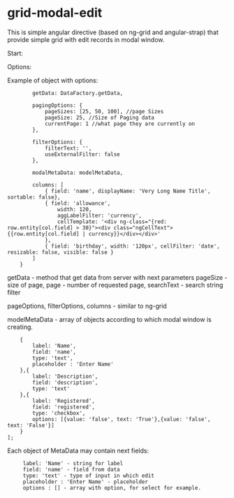 grid-modal-edit
===============

This is simple angular directive (based on ng-grid and angular-strap) that provide simple grid with edit records in
modal window.

Start:

Options:

Example of object with options:

```$scope.modelOptions = {
        getData: DataFactory.getData,

        pagingOptions: {
            pageSizes: [25, 50, 100], //page Sizes
            pageSize: 25, //Size of Paging data
            currentPage: 1 //what page they are currently on
        },

        filterOptions: {
            filterText: '',
            useExternalFilter: false
        },

        modalMetaData: modelMetaData,

        columns: [
            { field: 'name', displayName: 'Very Long Name Title', sortable: false},
            { field: 'allowance',
                width: 120,
                aggLabelFilter: 'currency',
                cellTemplate: '<div ng-class="{red: row.entity[col.field] > 30}"><div class="ngCellText">{{row.entity[col.field] | currency}}</div></div>'
            },
            { field: 'birthday', width: '120px', cellFilter: 'date', resizable: false, visible: false }
        ]
    }
```

getData - method that get data from server with next parameters
          pageSize - size of page,
          page - number of requested page,
          searchText - search string filter

pageOptions, filterOptions, columns - similar to ng-grid

modelMetaData - array of objects according to which modal window is creating.

```var modelMetaData = [
    {
        label: 'Name',
        field: 'name',
        type: 'text',
        placeholder : 'Enter Name'
    },{
        label: 'Description',
        field: 'description',
        type: 'text'
    },{
        label: 'Registered',
        field: 'registered',
        type: 'checkbox',
        options: [{value: 'false', text: 'True'},{value: 'false', text: 'False'}]
    }
];
```

Each object of MetaData may contain next fields:

         label: 'Name' - string for label
         field: 'name' - field from data
         type: 'text' - type of input in which edit
         placeholder : 'Enter Name' - placeholder
         options : [] - array with option, for select for example.

